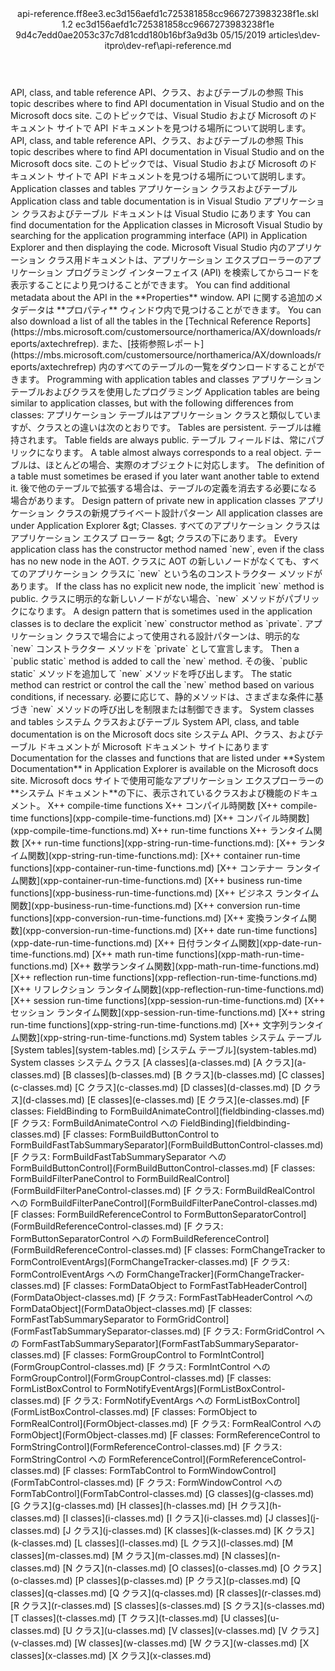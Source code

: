 <?xml version="1.0" encoding="UTF-8"?>
<xliff xmlns:logoport="urn:logoport:xliffeditor:xliff-extras:1.0" xmlns:tilt="urn:logoport:xliffeditor:tilt-non-translatables:1.0" xmlns:xsi="http://www.w3.org/2001/XMLSchema-instance" xmlns="urn:oasis:names:tc:xliff:document:1.2" xmlns:xliffext="urn:microsoft:content:schema:xliffextensions" version="1.2" xsi:schemaLocation="urn:oasis:names:tc:xliff:document:1.2 xliff-core-1.2-transitional.xsd">
  <file datatype="xml" source-language="en-US" original="api-reference.md" target-language="ja-JP">
    <header>
      <tool tool-company="Microsoft" tool-version="1.0-7889195" tool-name="mdxliff" tool-id="mdxliff"/>
      <xliffext:skl_file_name>api-reference.ff8ee3.ec3d156aefd1c725381858cc9667273983238f1e.skl</xliffext:skl_file_name>
      <xliffext:version>1.2</xliffext:version>
      <xliffext:ms.openlocfilehash>ec3d156aefd1c725381858cc9667273983238f1e</xliffext:ms.openlocfilehash>
      <xliffext:ms.sourcegitcommit>9d4c7edd0ae2053c37c7d81cdd180b16bf3a9d3b</xliffext:ms.sourcegitcommit>
      <xliffext:ms.lasthandoff>05/15/2019</xliffext:ms.lasthandoff>
      <xliffext:ms.openlocfilepath>articles\dev-itpro\dev-ref\api-reference.md</xliffext:ms.openlocfilepath>
    </header>
    <body>
      <group extype="content" id="content">
        <trans-unit xml:space="preserve" translate="yes" id="101" restype="x-metadata">
          <source>API, class, and table reference</source>
        <target logoport:matchpercent="101" state="translated" state-qualifier="leveraged-tm">API、クラス、およびテーブルの参照</target></trans-unit>
        <trans-unit xml:space="preserve" translate="yes" id="102" restype="x-metadata">
          <source>This topic describes where to find API documentation in Visual Studio and on the Microsoft docs site.</source>
        <target logoport:matchpercent="101" state="translated" state-qualifier="leveraged-tm">このトピックでは、Visual Studio および Microsoft のドキュメント サイトで API ドキュメントを見つける場所について説明します。</target></trans-unit>
        <trans-unit xml:space="preserve" translate="yes" id="103">
          <source>API, class, and table reference</source>
        <target logoport:matchpercent="101" state="translated" state-qualifier="leveraged-tm">API、クラス、およびテーブルの参照</target></trans-unit>
        <trans-unit xml:space="preserve" translate="yes" id="104">
          <source>This topic describes where to find API documentation in Visual Studio and on the Microsoft docs site.</source>
        <target logoport:matchpercent="101" state="translated" state-qualifier="leveraged-tm">このトピックでは、Visual Studio および Microsoft のドキュメント サイトで API ドキュメントを見つける場所について説明します。</target></trans-unit>
        <trans-unit xml:space="preserve" translate="yes" id="105">
          <source>Application classes and tables</source>
        <target logoport:matchpercent="101" state="translated" state-qualifier="leveraged-tm">アプリケーション クラスおよびテーブル</target></trans-unit>
        <trans-unit xml:space="preserve" translate="yes" id="106">
          <source>Application class and table documentation is in Visual Studio</source>
        <target logoport:matchpercent="101" state="translated" state-qualifier="leveraged-tm">アプリケーション クラスおよびテーブル ドキュメントは Visual Studio にあります</target></trans-unit>
        <trans-unit xml:space="preserve" translate="yes" id="107">
          <source>You can find documentation for the Application classes in Microsoft Visual Studio by searching for the application programming interface (API) in Application Explorer and then displaying the code.</source>
        <target logoport:matchpercent="101" state="translated" state-qualifier="leveraged-tm">Microsoft Visual Studio 内のアプリケーション クラス用ドキュメントは、アプリケーション エクスプローラーのアプリケーション プログラミング インターフェイス (API) を検索してからコードを表示することにより見つけることができます。</target></trans-unit>
        <trans-unit xml:space="preserve" translate="yes" id="108">
          <source>You can find additional metadata about the API in the <bpt id="p1">**</bpt>Properties<ept id="p1">**</ept> window.</source>
        <target logoport:matchpercent="101" state="translated" state-qualifier="leveraged-tm">API に関する追加のメタデータは <bpt id="p1">**</bpt>プロパティ<ept id="p1">**</ept> ウィンドウ内で見つけることができます。</target></trans-unit>
        <trans-unit xml:space="preserve" translate="yes" id="109">
          <source>You can also download a list of all the tables in the <bpt id="p1">[</bpt>Technical Reference Reports<ept id="p1">](https://mbs.microsoft.com/customersource/northamerica/AX/downloads/reports/axtechrefrep)</ept>.</source>
        <target logoport:matchpercent="101" state="translated" state-qualifier="leveraged-tm">また、<bpt id="p1">[</bpt>技術参照レポート<ept id="p1">](https://mbs.microsoft.com/customersource/northamerica/AX/downloads/reports/axtechrefrep)</ept> 内のすべてのテーブルの一覧をダウンロードすることができます。</target></trans-unit>
        <trans-unit xml:space="preserve" translate="yes" id="110">
          <source>Programming with application tables and classes</source>
        <target logoport:matchpercent="101" state="translated" state-qualifier="leveraged-tm">アプリケーション テーブルおよびクラスを使用したプログラミング</target></trans-unit>
        <trans-unit xml:space="preserve" translate="yes" id="111">
          <source>Application tables are being similar to application classes, but with the following differences from classes:</source>
        <target logoport:matchpercent="101" state="translated" state-qualifier="leveraged-tm">アプリケーション テーブルはアプリケーション クラスと類似していますが、クラスとの違いは次のとおりです。</target></trans-unit>
        <trans-unit xml:space="preserve" translate="yes" id="112">
          <source>Tables are persistent.</source>
        <target logoport:matchpercent="101" state="translated" state-qualifier="leveraged-tm">テーブルは維持されます。</target></trans-unit>
        <trans-unit xml:space="preserve" translate="yes" id="113">
          <source>Table fields are always public.</source>
        <target logoport:matchpercent="101" state="translated" state-qualifier="leveraged-tm">テーブル フィールドは、常にパブリックになります。</target></trans-unit>
        <trans-unit xml:space="preserve" translate="yes" id="114">
          <source>A table almost always corresponds to a real object.</source>
        <target logoport:matchpercent="101" state="translated" state-qualifier="leveraged-tm">テーブルは、ほとんどの場合、実際のオブジェクトに対応します。</target></trans-unit>
        <trans-unit xml:space="preserve" translate="yes" id="115">
          <source>The definition of a table must sometimes be erased if you later want another table to extend it.</source>
        <target logoport:matchpercent="101" state="translated" state-qualifier="leveraged-tm">後で他のテーブルで拡張する場合は、テーブルの定義を消去する必要になる場合があります。</target></trans-unit>
        <trans-unit xml:space="preserve" translate="yes" id="116">
          <source>Design pattern of private new in application classes</source>
        <target logoport:matchpercent="101" state="translated" state-qualifier="leveraged-tm">アプリケーション クラスの新規プライベート設計パターン</target></trans-unit>
        <trans-unit xml:space="preserve" translate="yes" id="117">
          <source>All application classes are under Application Explorer <ph id="ph1">&amp;gt;</ph> Classes.</source>
        <target logoport:matchpercent="101" state="translated" state-qualifier="leveraged-tm">すべてのアプリケーション クラスはアプリケーション エクスプ ローラー <ph id="ph1">&amp;gt;</ph> クラスの下にあります。</target></trans-unit>
        <trans-unit xml:space="preserve" translate="yes" id="118">
          <source>Every application class has the constructor method named <ph id="ph1">`new`</ph>, even if the class has no new node in the AOT.</source>
        <target logoport:matchpercent="101" state="translated" state-qualifier="leveraged-tm">クラスに AOT の新しいノードがなくても、すべてのアプリケーション クラスに <ph id="ph1">`new`</ph> という名のコンストラクター メソッドがあります。</target></trans-unit>
        <trans-unit xml:space="preserve" translate="yes" id="119">
          <source>If the class has no explicit new node, the implicit <ph id="ph1">`new`</ph> method is public.</source>
        <target logoport:matchpercent="101" state="translated" state-qualifier="leveraged-tm">クラスに明示的な新しいノードがない場合、<ph id="ph1">`new`</ph> メソッドがパブリックになります。</target></trans-unit>
        <trans-unit xml:space="preserve" translate="yes" id="120">
          <source>A design pattern that is sometimes used in the application classes is to declare the explicit <ph id="ph1">`new`</ph> constructor method as <ph id="ph2">`private`</ph>.</source>
        <target logoport:matchpercent="101" state="translated" state-qualifier="leveraged-tm">アプリケーション クラスで場合によって使用される設計パターンは、明示的な <ph id="ph1">`new`</ph> コンストラクター メソッドを <ph id="ph2">`private`</ph> として宣言します。</target></trans-unit>
        <trans-unit xml:space="preserve" translate="yes" id="121">
          <source>Then a <ph id="ph1">`public static`</ph> method is added to call the <ph id="ph2">`new`</ph> method.</source>
        <target logoport:matchpercent="101" state="translated" state-qualifier="leveraged-tm">その後、<ph id="ph1">`public static`</ph> メソッドを追加して <ph id="ph2">`new`</ph> メソッドを呼び出します。</target></trans-unit>
        <trans-unit xml:space="preserve" translate="yes" id="122">
          <source>The static method can restrict or control the call the <ph id="ph1">`new`</ph> method based on various conditions, if necessary.</source>
        <target logoport:matchpercent="101" state="translated" state-qualifier="leveraged-tm">必要に応じて、静的メソッドは、さまざまな条件に基づき <ph id="ph1">`new`</ph> メソッドの呼び出しを制限または制御できます。</target></trans-unit>
        <trans-unit xml:space="preserve" translate="yes" id="123">
          <source>System classes and tables</source>
        <target logoport:matchpercent="101" state="translated" state-qualifier="leveraged-tm">システム クラスおよびテーブル</target></trans-unit>
        <trans-unit xml:space="preserve" translate="yes" id="124">
          <source>System API, class, and table documentation is on the Microsoft docs site</source>
        <target logoport:matchpercent="101" state="translated" state-qualifier="leveraged-tm">システム API、クラス、およびテーブル ドキュメントが Microsoft ドキュメント サイトにあります</target></trans-unit>
        <trans-unit xml:space="preserve" translate="yes" id="125">
          <source>Documentation for the classes and functions that are listed under <bpt id="p1">**</bpt>System Documentation<ept id="p1">**</ept> in Application Explorer is available on the Microsoft docs site.</source>
        <target logoport:matchpercent="101" state="translated" state-qualifier="leveraged-tm">Microsoft docs サイトで使用可能なアプリケーション エクスプローラーの<bpt id="p1">**</bpt>システム ドキュメント<ept id="p1">**</ept>の下に、表示されているクラスおよび機能のドキュメント。</target></trans-unit>
        <trans-unit xml:space="preserve" translate="yes" id="126">
          <source>X++ compile-time functions</source>
        <target logoport:matchpercent="101" state="translated" state-qualifier="leveraged-tm">X++ コンパイル時関数</target></trans-unit>
        <trans-unit xml:space="preserve" translate="yes" id="127">
          <source><bpt id="p1">[</bpt>X++ compile-time functions<ept id="p1">](xpp-compile-time-functions.md)</ept></source>
        <target logoport:matchpercent="101" state="translated" state-qualifier="leveraged-tm"><bpt id="p1">[</bpt>X++ コンパイル時関数<ept id="p1">](xpp-compile-time-functions.md)</ept></target></trans-unit>
        <trans-unit xml:space="preserve" translate="yes" id="128">
          <source>X++ run-time functions</source>
        <target logoport:matchpercent="101" state="translated" state-qualifier="leveraged-tm">X++ ランタイム関数</target></trans-unit>
        <trans-unit xml:space="preserve" translate="yes" id="129">
          <source><bpt id="p1">[</bpt>X++ run-time functions<ept id="p1">](xpp-string-run-time-functions.md)</ept>:</source>
        <target logoport:matchpercent="101" state="translated" state-qualifier="leveraged-tm"><bpt id="p1">[</bpt>X++ ランタイム関数<ept id="p1">](xpp-string-run-time-functions.md)</ept>:</target></trans-unit>
        <trans-unit xml:space="preserve" translate="yes" id="130">
          <source><bpt id="p1">[</bpt>X++ container run-time functions<ept id="p1">](xpp-container-run-time-functions.md)</ept></source>
        <target logoport:matchpercent="101" state="translated" state-qualifier="leveraged-tm"><bpt id="p1">[</bpt>X++ コンテナー ランタイム関数<ept id="p1">](xpp-container-run-time-functions.md)</ept></target></trans-unit>
        <trans-unit xml:space="preserve" translate="yes" id="131">
          <source><bpt id="p1">[</bpt>X++ business run-time functions<ept id="p1">](xpp-business-run-time-functions.md)</ept></source>
        <target logoport:matchpercent="101" state="translated" state-qualifier="leveraged-tm"><bpt id="p1">[</bpt>X++ ビジネス ランタイム関数<ept id="p1">](xpp-business-run-time-functions.md)</ept></target></trans-unit>
        <trans-unit xml:space="preserve" translate="yes" id="132">
          <source><bpt id="p1">[</bpt>X++ conversion run-time functions<ept id="p1">](xpp-conversion-run-time-functions.md)</ept></source>
        <target logoport:matchpercent="101" state="translated" state-qualifier="leveraged-tm"><bpt id="p1">[</bpt>X++ 変換ランタイム関数<ept id="p1">](xpp-conversion-run-time-functions.md)</ept></target></trans-unit>
        <trans-unit xml:space="preserve" translate="yes" id="133">
          <source><bpt id="p1">[</bpt>X++ date run-time functions<ept id="p1">](xpp-date-run-time-functions.md)</ept></source>
        <target logoport:matchpercent="101" state="translated" state-qualifier="leveraged-tm"><bpt id="p1">[</bpt>X++ 日付ランタイム関数<ept id="p1">](xpp-date-run-time-functions.md)</ept></target></trans-unit>
        <trans-unit xml:space="preserve" translate="yes" id="134">
          <source><bpt id="p1">[</bpt>X++ math run-time functions<ept id="p1">](xpp-math-run-time-functions.md)</ept></source>
        <target logoport:matchpercent="101" state="translated" state-qualifier="leveraged-tm"><bpt id="p1">[</bpt>X++ 数学ランタイム関数<ept id="p1">](xpp-math-run-time-functions.md)</ept></target></trans-unit>
        <trans-unit xml:space="preserve" translate="yes" id="135">
          <source><bpt id="p1">[</bpt>X++ reflection run-time functions<ept id="p1">](xpp-reflection-run-time-functions.md)</ept></source>
        <target logoport:matchpercent="101" state="translated" state-qualifier="leveraged-tm"><bpt id="p1">[</bpt>X++ リフレクション ランタイム関数<ept id="p1">](xpp-reflection-run-time-functions.md)</ept></target></trans-unit>
        <trans-unit xml:space="preserve" translate="yes" id="136">
          <source><bpt id="p1">[</bpt>X++ session run-time functions<ept id="p1">](xpp-session-run-time-functions.md)</ept></source>
        <target logoport:matchpercent="101" state="translated" state-qualifier="leveraged-tm"><bpt id="p1">[</bpt>X++ セッション ランタイム関数<ept id="p1">](xpp-session-run-time-functions.md)</ept></target></trans-unit>
        <trans-unit xml:space="preserve" translate="yes" id="137">
          <source><bpt id="p1">[</bpt>X++ string run-time functions<ept id="p1">](xpp-string-run-time-functions.md)</ept></source>
        <target logoport:matchpercent="101" state="translated" state-qualifier="leveraged-tm"><bpt id="p1">[</bpt>X++ 文字列ランタイム関数<ept id="p1">](xpp-string-run-time-functions.md)</ept></target></trans-unit>
        <trans-unit xml:space="preserve" translate="yes" id="138">
          <source>System tables</source>
        <target logoport:matchpercent="101" state="translated" state-qualifier="leveraged-tm">システム テーブル</target></trans-unit>
        <trans-unit xml:space="preserve" translate="yes" id="139">
          <source><bpt id="p1">[</bpt>System tables<ept id="p1">](system-tables.md)</ept></source>
        <target logoport:matchpercent="101" state="translated" state-qualifier="leveraged-tm"><bpt id="p1">[</bpt>システム テーブル<ept id="p1">](system-tables.md)</ept></target></trans-unit>
        <trans-unit xml:space="preserve" translate="yes" id="140">
          <source>System classes</source>
        <target logoport:matchpercent="101" state="translated" state-qualifier="leveraged-tm">システム クラス</target></trans-unit>
        <trans-unit xml:space="preserve" translate="yes" id="141">
          <source><bpt id="p1">[</bpt>A classes<ept id="p1">](a-classes.md)</ept></source>
        <target logoport:matchpercent="101" state="translated" state-qualifier="leveraged-tm"><bpt id="p1">[</bpt>A クラス<ept id="p1">](a-classes.md)</ept></target></trans-unit>
        <trans-unit xml:space="preserve" translate="yes" id="142">
          <source><bpt id="p1">[</bpt>B classes<ept id="p1">](b-classes.md)</ept></source>
        <target logoport:matchpercent="101" state="translated" state-qualifier="leveraged-tm"><bpt id="p1">[</bpt>B クラス<ept id="p1">](b-classes.md)</ept></target></trans-unit>
        <trans-unit xml:space="preserve" translate="yes" id="143">
          <source><bpt id="p1">[</bpt>C classes<ept id="p1">](c-classes.md)</ept></source>
        <target logoport:matchpercent="101" state="translated" state-qualifier="leveraged-tm"><bpt id="p1">[</bpt>C クラス<ept id="p1">](c-classes.md)</ept></target></trans-unit>
        <trans-unit xml:space="preserve" translate="yes" id="144">
          <source><bpt id="p1">[</bpt>D classes<ept id="p1">](d-classes.md)</ept></source>
        <target logoport:matchpercent="101" state="translated" state-qualifier="leveraged-tm"><bpt id="p1">[</bpt>D クラス<ept id="p1">](d-classes.md)</ept></target></trans-unit>
        <trans-unit xml:space="preserve" translate="yes" id="145">
          <source><bpt id="p1">[</bpt>E classes<ept id="p1">](e-classes.md)</ept></source>
        <target logoport:matchpercent="101" state="translated" state-qualifier="leveraged-tm"><bpt id="p1">[</bpt>E クラス<ept id="p1">](e-classes.md)</ept></target></trans-unit>
        <trans-unit xml:space="preserve" translate="yes" id="146">
          <source><bpt id="p1">[</bpt>F classes: FieldBinding to FormBuildAnimateControl<ept id="p1">](fieldbinding-classes.md)</ept></source>
        <target logoport:matchpercent="101" state="translated" state-qualifier="leveraged-tm"><bpt id="p1">[</bpt>F クラス: FormBuildAnimateControl への FieldBinding<ept id="p1">](fieldbinding-classes.md)</ept></target></trans-unit>
        <trans-unit xml:space="preserve" translate="yes" id="147">
          <source><bpt id="p1">[</bpt>F classes: FormBuildButtonControl to FormBuildFastTabSummarySeparator<ept id="p1">](FormBuildButtonControl-classes.md)</ept></source>
        <target logoport:matchpercent="101" state="translated" state-qualifier="leveraged-tm"><bpt id="p1">[</bpt>F クラス: FormBuildFastTabSummarySeparator への FormBuildButtonControl<ept id="p1">](FormBuildButtonControl-classes.md)</ept></target></trans-unit>
        <trans-unit xml:space="preserve" translate="yes" id="148">
          <source><bpt id="p1">[</bpt>F classes: FormBuildFilterPaneControl to FormBuildRealControl<ept id="p1">](FormBuildFilterPaneControl-classes.md)</ept></source>
        <target logoport:matchpercent="101" state="translated" state-qualifier="leveraged-tm"><bpt id="p1">[</bpt>F クラス: FormBuildRealControl への FormBuildFilterPaneControl<ept id="p1">](FormBuildFilterPaneControl-classes.md)</ept></target></trans-unit>
        <trans-unit xml:space="preserve" translate="yes" id="149">
          <source><bpt id="p1">[</bpt>F classes: FormBuildReferenceControl to FormButtonSeparatorControl<ept id="p1">](FormBuildReferenceControl-classes.md)</ept></source>
        <target logoport:matchpercent="101" state="translated" state-qualifier="leveraged-tm"><bpt id="p1">[</bpt>F クラス: FormButtonSeparatorControl への FormBuildReferenceControl<ept id="p1">](FormBuildReferenceControl-classes.md)</ept></target></trans-unit>
        <trans-unit xml:space="preserve" translate="yes" id="150">
          <source><bpt id="p1">[</bpt>F classes: FormChangeTracker to FormControlEventArgs<ept id="p1">](FormChangeTracker-classes.md)</ept></source>
        <target logoport:matchpercent="101" state="translated" state-qualifier="leveraged-tm"><bpt id="p1">[</bpt>F クラス: FormControlEventArgs への FormChangeTracker<ept id="p1">](FormChangeTracker-classes.md)</ept></target></trans-unit>
        <trans-unit xml:space="preserve" translate="yes" id="151">
          <source><bpt id="p1">[</bpt>F classes: FormDataObject to FormFastTabHeaderControl<ept id="p1">](FormDataObject-classes.md)</ept></source>
        <target logoport:matchpercent="101" state="translated" state-qualifier="leveraged-tm"><bpt id="p1">[</bpt>F クラス: FormFastTabHeaderControl への FormDataObject<ept id="p1">](FormDataObject-classes.md)</ept></target></trans-unit>
        <trans-unit xml:space="preserve" translate="yes" id="152">
          <source><bpt id="p1">[</bpt>F classes: FormFastTabSummarySeparator to FormGridControl<ept id="p1">](FormFastTabSummarySeparator-classes.md)</ept></source>
        <target logoport:matchpercent="101" state="translated" state-qualifier="leveraged-tm"><bpt id="p1">[</bpt>F クラス: FormGridControl への FormFastTabSummarySeparator<ept id="p1">](FormFastTabSummarySeparator-classes.md)</ept></target></trans-unit>
        <trans-unit xml:space="preserve" translate="yes" id="153">
          <source><bpt id="p1">[</bpt>F classes: FormGroupControl to FormIntControl<ept id="p1">](FormGroupControl-classes.md)</ept></source>
        <target logoport:matchpercent="101" state="translated" state-qualifier="leveraged-tm"><bpt id="p1">[</bpt>F クラス: FormIntControl への FormGroupControl<ept id="p1">](FormGroupControl-classes.md)</ept></target></trans-unit>
        <trans-unit xml:space="preserve" translate="yes" id="154">
          <source><bpt id="p1">[</bpt>F classes: FormListBoxControl to FormNotifyEventArgs<ept id="p1">](FormListBoxControl-classes.md)</ept></source>
        <target logoport:matchpercent="101" state="translated" state-qualifier="leveraged-tm"><bpt id="p1">[</bpt>F クラス: FormNotifyEventArgs への FormListBoxControl<ept id="p1">](FormListBoxControl-classes.md)</ept></target></trans-unit>
        <trans-unit xml:space="preserve" translate="yes" id="155">
          <source><bpt id="p1">[</bpt>F classes: FormObject to FormRealControl<ept id="p1">](FormObject-classes.md)</ept></source>
        <target logoport:matchpercent="101" state="translated" state-qualifier="leveraged-tm"><bpt id="p1">[</bpt>F クラス: FormRealControl への FormObject<ept id="p1">](FormObject-classes.md)</ept></target></trans-unit>
        <trans-unit xml:space="preserve" translate="yes" id="156">
          <source><bpt id="p1">[</bpt>F classes: FormReferenceControl to FormStringControl<ept id="p1">](FormReferenceControl-classes.md)</ept></source>
        <target logoport:matchpercent="101" state="translated" state-qualifier="leveraged-tm"><bpt id="p1">[</bpt>F クラス: FormStringControl への FormReferenceControl<ept id="p1">](FormReferenceControl-classes.md)</ept></target></trans-unit>
        <trans-unit xml:space="preserve" translate="yes" id="157">
          <source><bpt id="p1">[</bpt>F classes: FormTabControl to FormWindowControl<ept id="p1">](FormTabControl-classes.md)</ept></source>
        <target logoport:matchpercent="101" state="translated" state-qualifier="leveraged-tm"><bpt id="p1">[</bpt>F クラス: FormWindowControl への FormTabControl<ept id="p1">](FormTabControl-classes.md)</ept></target></trans-unit>
        <trans-unit xml:space="preserve" translate="yes" id="158">
          <source><bpt id="p1">[</bpt>G classes<ept id="p1">](g-classes.md)</ept></source>
        <target logoport:matchpercent="101" state="translated" state-qualifier="leveraged-tm"><bpt id="p1">[</bpt>G クラス<ept id="p1">](g-classes.md)</ept></target></trans-unit>
        <trans-unit xml:space="preserve" translate="yes" id="159">
          <source><bpt id="p1">[</bpt>H classes<ept id="p1">](h-classes.md)</ept></source>
        <target logoport:matchpercent="101" state="translated" state-qualifier="leveraged-tm"><bpt id="p1">[</bpt>H クラス<ept id="p1">](h-classes.md)</ept></target></trans-unit>
        <trans-unit xml:space="preserve" translate="yes" id="160">
          <source><bpt id="p1">[</bpt>I classes<ept id="p1">](i-classes.md)</ept></source>
        <target logoport:matchpercent="101" state="translated" state-qualifier="leveraged-tm"><bpt id="p1">[</bpt>I クラス<ept id="p1">](i-classes.md)</ept></target></trans-unit>
        <trans-unit xml:space="preserve" translate="yes" id="161">
          <source><bpt id="p1">[</bpt>J classes<ept id="p1">](j-classes.md)</ept></source>
        <target logoport:matchpercent="101" state="translated" state-qualifier="leveraged-tm"><bpt id="p1">[</bpt>J クラス<ept id="p1">](j-classes.md)</ept></target></trans-unit>
        <trans-unit xml:space="preserve" translate="yes" id="162">
          <source><bpt id="p1">[</bpt>K classes<ept id="p1">](k-classes.md)</ept></source>
        <target logoport:matchpercent="101" state="translated" state-qualifier="leveraged-tm"><bpt id="p1">[</bpt>K クラス<ept id="p1">](k-classes.md)</ept></target></trans-unit>
        <trans-unit xml:space="preserve" translate="yes" id="163">
          <source><bpt id="p1">[</bpt>L classes<ept id="p1">](l-classes.md)</ept></source>
        <target logoport:matchpercent="101" state="translated" state-qualifier="leveraged-tm"><bpt id="p1">[</bpt>L クラス<ept id="p1">](l-classes.md)</ept></target></trans-unit>
        <trans-unit xml:space="preserve" translate="yes" id="164">
          <source><bpt id="p1">[</bpt>M classes<ept id="p1">](m-classes.md)</ept></source>
        <target logoport:matchpercent="101" state="translated" state-qualifier="leveraged-tm"><bpt id="p1">[</bpt>M クラス<ept id="p1">](m-classes.md)</ept></target></trans-unit>
        <trans-unit xml:space="preserve" translate="yes" id="165">
          <source><bpt id="p1">[</bpt>N classes<ept id="p1">](n-classes.md)</ept></source>
        <target logoport:matchpercent="101" state="translated" state-qualifier="leveraged-tm"><bpt id="p1">[</bpt>N クラス<ept id="p1">](n-classes.md)</ept></target></trans-unit>
        <trans-unit xml:space="preserve" translate="yes" id="166">
          <source><bpt id="p1">[</bpt>O classes<ept id="p1">](o-classes.md)</ept></source>
        <target logoport:matchpercent="101" state="translated" state-qualifier="leveraged-tm"><bpt id="p1">[</bpt>O クラス<ept id="p1">](o-classes.md)</ept></target></trans-unit>
        <trans-unit xml:space="preserve" translate="yes" id="167">
          <source><bpt id="p1">[</bpt>P classes<ept id="p1">](p-classes.md)</ept></source>
        <target logoport:matchpercent="101" state="translated" state-qualifier="leveraged-tm"><bpt id="p1">[</bpt>P クラス<ept id="p1">](p-classes.md)</ept></target></trans-unit>
        <trans-unit xml:space="preserve" translate="yes" id="168">
          <source><bpt id="p1">[</bpt>Q classes<ept id="p1">](q-classes.md)</ept></source>
        <target logoport:matchpercent="101" state="translated" state-qualifier="leveraged-tm"><bpt id="p1">[</bpt>Q クラス<ept id="p1">](q-classes.md)</ept></target></trans-unit>
        <trans-unit xml:space="preserve" translate="yes" id="169">
          <source><bpt id="p1">[</bpt>R classes<ept id="p1">](r-classes.md)</ept></source>
        <target logoport:matchpercent="101" state="translated" state-qualifier="leveraged-tm"><bpt id="p1">[</bpt>R クラス<ept id="p1">](r-classes.md)</ept></target></trans-unit>
        <trans-unit xml:space="preserve" translate="yes" id="170">
          <source><bpt id="p1">[</bpt>S classes<ept id="p1">](s-classes.md)</ept></source>
        <target logoport:matchpercent="101" state="translated" state-qualifier="leveraged-tm"><bpt id="p1">[</bpt>S クラス<ept id="p1">](s-classes.md)</ept></target></trans-unit>
        <trans-unit xml:space="preserve" translate="yes" id="171">
          <source><bpt id="p1">[</bpt>T classes<ept id="p1">](t-classes.md)</ept></source>
        <target logoport:matchpercent="101" state="translated" state-qualifier="leveraged-tm"><bpt id="p1">[</bpt>T クラス<ept id="p1">](t-classes.md)</ept></target></trans-unit>
        <trans-unit xml:space="preserve" translate="yes" id="172">
          <source><bpt id="p1">[</bpt>U classes<ept id="p1">](u-classes.md)</ept></source>
        <target logoport:matchpercent="101" state="translated" state-qualifier="leveraged-tm"><bpt id="p1">[</bpt>U クラス<ept id="p1">](u-classes.md)</ept></target></trans-unit>
        <trans-unit xml:space="preserve" translate="yes" id="173">
          <source><bpt id="p1">[</bpt>V classes<ept id="p1">](v-classes.md)</ept></source>
        <target logoport:matchpercent="101" state="translated" state-qualifier="leveraged-tm"><bpt id="p1">[</bpt>V クラス<ept id="p1">](v-classes.md)</ept></target></trans-unit>
        <trans-unit xml:space="preserve" translate="yes" id="174">
          <source><bpt id="p1">[</bpt>W classes<ept id="p1">](w-classes.md)</ept></source>
        <target logoport:matchpercent="101" state="translated" state-qualifier="leveraged-tm"><bpt id="p1">[</bpt>W クラス<ept id="p1">](w-classes.md)</ept></target></trans-unit>
        <trans-unit xml:space="preserve" translate="yes" id="175">
          <source><bpt id="p1">[</bpt>X classes<ept id="p1">](x-classes.md)</ept></source>
        <target logoport:matchpercent="101" state="translated" state-qualifier="leveraged-tm"><bpt id="p1">[</bpt>X クラス<ept id="p1">](x-classes.md)</ept></target></trans-unit>
      </group>
    </body>
  </file>
</xliff>
